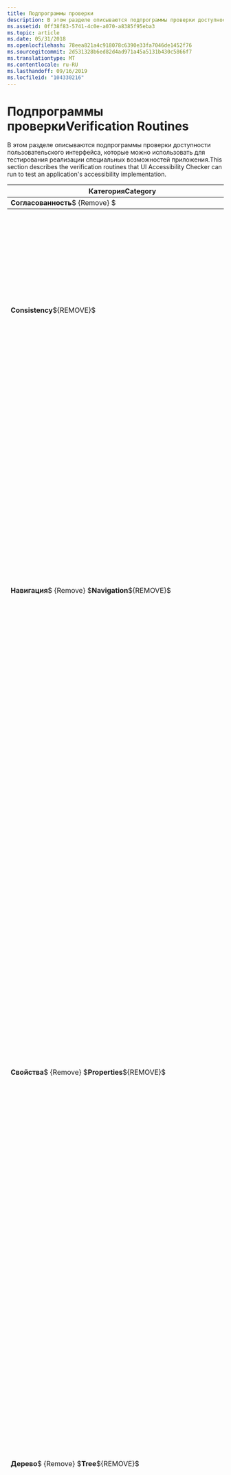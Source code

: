 ```yaml
---
title: Подпрограммы проверки
description: В этом разделе описываются подпрограммы проверки доступности пользовательского интерфейса, которые можно использовать для тестирования реализации специальных возможностей приложения.
ms.assetid: 0ff38f83-5741-4c0e-a070-a8385f95eba3
ms.topic: article
ms.date: 05/31/2018
ms.openlocfilehash: 78eea821a4c918078c6390e33fa7046de1452f76
ms.sourcegitcommit: 2d531328b6ed82d4ad971a45a5131b430c5866f7
ms.translationtype: MT
ms.contentlocale: ru-RU
ms.lasthandoff: 09/16/2019
ms.locfileid: "104330216"
---
```

# <a name="verification-routines"></a><span data-ttu-id="da2b5-103">Подпрограммы проверки</span><span class="sxs-lookup"><span data-stu-id="da2b5-103">Verification Routines</span></span>

<span data-ttu-id="da2b5-104">В этом разделе описываются подпрограммы проверки доступности пользовательского интерфейса, которые можно использовать для тестирования реализации специальных возможностей приложения.</span><span class="sxs-lookup"><span data-stu-id="da2b5-104">This section describes the verification routines that UI Accessibility Checker can run to test an application's accessibility implementation.</span></span>



<table>
<thead>
<tr class="header">
<th><span data-ttu-id="da2b5-105">Категория</span><span class="sxs-lookup"><span data-stu-id="da2b5-105">Category</span></span></th>
<th><span data-ttu-id="da2b5-106">Подпрограмма</span><span class="sxs-lookup"><span data-stu-id="da2b5-106">Routine</span></span></th>
<th><span data-ttu-id="da2b5-107">Описание</span><span class="sxs-lookup"><span data-stu-id="da2b5-107">Description</span></span></th>
</tr><span data-ttu-id="da2b5-108">
</thead>
<tbody>
<tr class="odd">
<td rowspan="2"><strong>Согласованность</strong>$ {Remove} $</span><span class="sxs-lookup"><span data-stu-id="da2b5-108">
</thead>
<tbody>
<tr class="odd">
<td rowspan="2"><strong>Consistency</strong>${REMOVE}$</span></span><br />
</td>
<td><span data-ttu-id="da2b5-109"><strong>скринреадер</strong></span><span class="sxs-lookup"><span data-stu-id="da2b5-109"><strong>ScreenReader</strong></span></span></td>
<td><span data-ttu-id="da2b5-110">Компилирует все видимые элементы в целевом объекте проверки и отображает их в элементе управления ListView в том порядке, в котором Стандартный средство чтения с экрана сообщает о них пользователю.</span><span class="sxs-lookup"><span data-stu-id="da2b5-110">Compiles all visible elements in the verification target and displays them in a ListView control in the order that a standard screen reader announces them to a user.</span></span></td>
</tr>
<tr class="even">
<td><span data-ttu-id="da2b5-111"><strong>уиаскринреадер</strong></span><span class="sxs-lookup"><span data-stu-id="da2b5-111"><strong>UiaScreenReader</strong></span></span></td>
<td><span data-ttu-id="da2b5-112">То же, что и <strong>скринреадер</strong>, но для реализации UIA.</span><span class="sxs-lookup"><span data-stu-id="da2b5-112">Same as <strong>ScreenReader</strong>, but for UIA implementations.</span></span></td>

</tr>
<tr class="odd">
<td rowspan="2"><span data-ttu-id="da2b5-113"><strong>Навигация</strong>$ {Remove} $</span><span class="sxs-lookup"><span data-stu-id="da2b5-113"><strong>Navigation</strong>${REMOVE}$</span></span><br />
</td>
<td><span data-ttu-id="da2b5-114"><strong>чекктридепс</strong></span><span class="sxs-lookup"><span data-stu-id="da2b5-114"><strong>CheckTreeDepth</strong></span></span></td>
<td><span data-ttu-id="da2b5-115">Отправляет символы табуляции (или SHIFT + TAB) в качестве входных данных в целевой объект проверки, чтобы убедиться в том, что пользовательский интерфейс целевого объекта не слишком сложен или недоступен с помощью стандартной навигации по клавиатуре.</span><span class="sxs-lookup"><span data-stu-id="da2b5-115">Sends Tab (or Shift+Tab) characters as input to the verification target to confirm that the target's UI isn't overly complex or inaccessible using standard keyboard navigation.</span></span></td>
</tr>
<tr class="even">
<td><span data-ttu-id="da2b5-116"><strong>чекктаббингуиа</strong></span><span class="sxs-lookup"><span data-stu-id="da2b5-116"><strong>CheckTabbingUia</strong></span></span></td>
<td><span data-ttu-id="da2b5-117">Отправляет символы табуляции (или SHIFT + TAB) в качестве входных данных в целевой объект проверки, чтобы убедиться, что все фокусы в пользовательском интерфейсе доступны в правильном порядке, с помощью стандартной навигации по клавиатуре.</span><span class="sxs-lookup"><span data-stu-id="da2b5-117">Sends Tab (or Shift+Tab) characters as input to the verification target to confirm that all focusable elements in the UI are reachable in an orderly, logical fashion using standard keyboard navigation.</span></span></td>

</tr>
<tr class="odd">
<td rowspan="5"><span data-ttu-id="da2b5-118"><strong>Свойства</strong>$ {Remove} $</span><span class="sxs-lookup"><span data-stu-id="da2b5-118"><strong>Properties</strong>${REMOVE}$</span></span><br />
</td>
<td><span data-ttu-id="da2b5-119"><strong>чеккроле</strong></span><span class="sxs-lookup"><span data-stu-id="da2b5-119"><strong>CheckRole</strong></span></span></td>
<td><span data-ttu-id="da2b5-120">Подтверждает, что каждый сфокусированный элемент в пользовательском интерфейсе сообщает о допустимой логической роли MSAA и что элемент управления имеет значение, требуемое этой ролью.</span><span class="sxs-lookup"><span data-stu-id="da2b5-120">Confirms that each focusable element in the UI reports a valid, logical MSAA role, and that the control has a value as required by that role.</span></span></td>
</tr>
<tr class="even">
<td><span data-ttu-id="da2b5-121"><strong>Свойство CheckState</strong></span><span class="sxs-lookup"><span data-stu-id="da2b5-121"><strong>CheckState</strong></span></span></td>
<td><span data-ttu-id="da2b5-122">Подтверждает, что каждый фокусный элемент в пользовательском интерфейсе сообщает допустимое логическое состояние MSAA.</span><span class="sxs-lookup"><span data-stu-id="da2b5-122">Confirms that each focusable element in the UI reports a valid, logical MSAA state.</span></span></td>

</tr>
<tr class="odd">
<td><span data-ttu-id="da2b5-123"><strong>CheckName</strong></span><span class="sxs-lookup"><span data-stu-id="da2b5-123"><strong>CheckName</strong></span></span></td>
<td><span data-ttu-id="da2b5-124">Подтверждает, что каждый фокусный элемент в пользовательском интерфейсе сообщает допустимое логическое имя MSAA.</span><span class="sxs-lookup"><span data-stu-id="da2b5-124">Confirms that each focusable element in the UI reports a valid, logical MSAA name.</span></span></td>

</tr>
<tr class="even">
<td><span data-ttu-id="da2b5-125"><strong>чеккакцесскэйс</strong></span><span class="sxs-lookup"><span data-stu-id="da2b5-125"><strong>CheckAccessKeys</strong></span></span></td>
<td><span data-ttu-id="da2b5-126">Подтверждает, что ключи доступа, назначенные элементам в целевом объекте проверки, являются уникальными в рамках целевого объекта проверки.</span><span class="sxs-lookup"><span data-stu-id="da2b5-126">Confirms that access keys that are assigned to elements in the verification target are unique within the verification target.</span></span></td>

</tr>
<tr class="odd">
<td><span data-ttu-id="da2b5-127"><strong>чеккбаундингрект</strong></span><span class="sxs-lookup"><span data-stu-id="da2b5-127"><strong>CheckBoundingRect</strong></span></span></td>
<td><span data-ttu-id="da2b5-128">Подтверждает, что каждый сфокусированный элемент в пользовательском интерфейсе имеет ограничивающий прямоугольник, который можно использовать в качестве целевого объекта для проверки попадания.</span><span class="sxs-lookup"><span data-stu-id="da2b5-128">Confirms that each focusable element in the UI has a bounding rectangle that can be used as a target for hit testing.</span></span></td>

</tr>
<tr class="even">
<td rowspan="2"><span data-ttu-id="da2b5-129"><strong>Дерево</strong>$ {Remove} $</span><span class="sxs-lookup"><span data-stu-id="da2b5-129"><strong>Tree</strong>${REMOVE}$</span></span><br />
</td>
<td><span data-ttu-id="da2b5-130"><strong>чеккпарентчилд</strong></span><span class="sxs-lookup"><span data-stu-id="da2b5-130"><strong>CheckParentChild</strong></span></span></td>
<td><span data-ttu-id="da2b5-131">Родительские и дочерние отношения в дереве элементов являются единообразными и прогнозируемыми.</span><span class="sxs-lookup"><span data-stu-id="da2b5-131">Parent and child relationships in the element tree are consistent and predictable.</span></span></td>
</tr>
<tr class="odd">
<td><span data-ttu-id="da2b5-132"><strong>чеккорфанчилдрен</strong></span><span class="sxs-lookup"><span data-stu-id="da2b5-132"><strong>CheckOrphanChildren</strong></span></span></td>
<td><span data-ttu-id="da2b5-133">Подтверждает, что каждый фокусный элемент в пользовательском интерфейсе сообщает о допустимом родителе MSAA.</span><span class="sxs-lookup"><span data-stu-id="da2b5-133">Confirms that each focusable element in the UI reports a valid MSAA parent.</span></span></td>

</tr>
<tr class="even">
<td rowspan="6"><span data-ttu-id="da2b5-134"><strong>Свойства UIA</strong>$ {Remove} $</span><span class="sxs-lookup"><span data-stu-id="da2b5-134"><strong>UIA Properties</strong>${REMOVE}$</span></span><br />
</td>
<td><span data-ttu-id="da2b5-135"><strong>чеккнамеуиа</strong></span><span class="sxs-lookup"><span data-stu-id="da2b5-135"><strong>CheckNameUIA</strong></span></span></td>
<td><span data-ttu-id="da2b5-136">Подтверждает, что каждый фокусный элемент в пользовательском интерфейсе сообщает допустимое логическое имя UIA.</span><span class="sxs-lookup"><span data-stu-id="da2b5-136">Confirms that each focusable element in the UI reports a valid, logical UIA name.</span></span></td>
</tr>
<tr class="odd">
<td><span data-ttu-id="da2b5-137"><strong>чекктридепсуиа</strong></span><span class="sxs-lookup"><span data-stu-id="da2b5-137"><strong>CheckTreeDepthUIA</strong></span></span></td>
<td><span data-ttu-id="da2b5-138">Отправляет символы табуляции (или SHIFT + TAB) в качестве входных данных в целевой объект проверки, чтобы убедиться, что элементы UIA в пользовательском интерфейсе не слишком сложны или недоступны с помощью стандартной навигации по клавиатуре.</span><span class="sxs-lookup"><span data-stu-id="da2b5-138">Sends Tab (or Shift+Tab) characters as input to the verification target to confirm that to UIA elements in the target's UI aren't overly complex or inaccessible using standard keyboard navigation.</span></span></td>

</tr>
<tr class="even">
<td><span data-ttu-id="da2b5-139"><strong>чеккстатеуиа</strong></span><span class="sxs-lookup"><span data-stu-id="da2b5-139"><strong>CheckStateUIA</strong></span></span></td>
<td><span data-ttu-id="da2b5-140">Подтверждает, что каждый фокусный элемент в пользовательском интерфейсе сообщает допустимое логическое состояние UIA.</span><span class="sxs-lookup"><span data-stu-id="da2b5-140">Confirms that each focusable element in the UI reports a valid, logical UIA state.</span></span></td>

</tr>
<tr class="odd">
<td><span data-ttu-id="da2b5-141"><strong>чеккакцесскэйсуиа</strong></span><span class="sxs-lookup"><span data-stu-id="da2b5-141"><strong>CheckAccessKeysUIA</strong></span></span></td>
<td><span data-ttu-id="da2b5-142">Подтверждает, что родственные элементы не имеют одинакового доступа и (или) сочетания клавиш.</span><span class="sxs-lookup"><span data-stu-id="da2b5-142">Confirms that sibling elements do not have the same access and/or accelerator key.</span></span></td>

</tr>
<tr class="even">
<td><span data-ttu-id="da2b5-143"><strong>чеккбаундингректуиа</strong></span><span class="sxs-lookup"><span data-stu-id="da2b5-143"><strong>CheckBoundingRectUIA</strong></span></span></td>
<td><span data-ttu-id="da2b5-144">Подтверждает, что каждый сфокусированный элемент UIA в пользовательском интерфейсе имеет ограничивающий прямоугольник, который можно использовать в качестве целевого объекта для проверки попадания.</span><span class="sxs-lookup"><span data-stu-id="da2b5-144">Confirms that each focusable UIA element in the UI has a bounding rectangle that can be used as a target for hit testing.</span></span></td>

</tr>
<tr class="odd">
<td><span data-ttu-id="da2b5-145"><strong>чеккконтролтипеуиа</strong></span><span class="sxs-lookup"><span data-stu-id="da2b5-145"><strong>CheckControlTypeUIA</strong></span></span></td>
<td><span data-ttu-id="da2b5-146">Подтверждает, что каждый фокусный элемент в пользовательском интерфейсе сообщает о допустимом логическом типе элемента управления UIA.</span><span class="sxs-lookup"><span data-stu-id="da2b5-146">Confirms that each focusable element in the UI reports a valid, logical UIA control type.</span></span></td>

</tr>
<tr class="even">
<td rowspan="3"><span data-ttu-id="da2b5-147"><strong>Дерево UIA</strong>$ {Remove} $</span><span class="sxs-lookup"><span data-stu-id="da2b5-147"><strong>UIA Tree</strong>${REMOVE}$</span></span><br />
</td>
<td><span data-ttu-id="da2b5-148"><strong>чеккнавигатеуиа</strong></span><span class="sxs-lookup"><span data-stu-id="da2b5-148"><strong>CheckNavigateUia</strong></span></span></td>
<td><span data-ttu-id="da2b5-149">Подтверждает, что UIA Тривалкер может перемещаться по дочерним элементам элемента.</span><span class="sxs-lookup"><span data-stu-id="da2b5-149">Confirms that the UIA TreeWalker can navigate through an element's children.</span></span></td>
</tr>
<tr class="odd">
<td><span data-ttu-id="da2b5-150"><strong>чеккорфанчилдренуиа</strong></span><span class="sxs-lookup"><span data-stu-id="da2b5-150"><strong>CheckOrphanChildrenUia</strong></span></span></td>
<td><span data-ttu-id="da2b5-151">Подтверждает, что каждый фокусный элемент в пользовательском интерфейсе сообщает о допустимом родителе UIA.</span><span class="sxs-lookup"><span data-stu-id="da2b5-151">Confirms that each focusable element in the UI reports a valid UIA parent.</span></span></td>

</tr>
<tr class="even">
<td><span data-ttu-id="da2b5-152"><strong>чекксиблингсуиа</strong></span><span class="sxs-lookup"><span data-stu-id="da2b5-152"><strong>CheckSiblingsUia</strong></span></span></td>
<td><span data-ttu-id="da2b5-153">Подтверждает, что родственные элементы имеют разные пары "имя: ControlType" и "AutomationId".</span><span class="sxs-lookup"><span data-stu-id="da2b5-153">Confirms that sibling elements do not have the same Name:ControlType pairs, nor the same AutomationId's.</span></span></td>

</tr>
<tr class="odd">
<td><span data-ttu-id="da2b5-154">$ {ROWSPAN9} $<strong>ARIA веб-проверки</strong>$ {Remove} $</span><span class="sxs-lookup"><span data-stu-id="da2b5-154">${ROWSPAN9}$<strong>ARIA Web Verifications</strong>${REMOVE}$</span></span><br />
</td>
<td><span data-ttu-id="da2b5-155"><strong>чеккариароле</strong></span><span class="sxs-lookup"><span data-stu-id="da2b5-155"><strong>CheckARIARole</strong></span></span></td>
<td><span data-ttu-id="da2b5-156">Подтверждает, что все элементы имеют допустимую роль ARIA.</span><span class="sxs-lookup"><span data-stu-id="da2b5-156">Confirms that all elements have a valid ARIA role.</span></span> <span data-ttu-id="da2b5-157">Связанный тег HTML и роль ARIA являются информационными элементами с недопустимыми ролями, помеченными как ошибки.</span><span class="sxs-lookup"><span data-stu-id="da2b5-157">The associated HTML tag and ARIA role are information elements with invalid roles flagged as errors.</span></span></td>
</tr>
<tr class="even">
<td><span data-ttu-id="da2b5-158"><strong>чекклабел</strong></span><span class="sxs-lookup"><span data-stu-id="da2b5-158"><strong>CheckLabel</strong></span></span></td>
<td><span data-ttu-id="da2b5-159">Подтверждает, что каждый элемент, у которого есть кнопка ввода, кнопка, изображение или роль ориентира, имеет метку.</span><span class="sxs-lookup"><span data-stu-id="da2b5-159">Confirms each element with input, button, image-button, or landmark role has a label.</span></span></td>

</tr>
<tr class="odd">
<td><span data-ttu-id="da2b5-160"><strong>чеккранжеконтролс</strong></span><span class="sxs-lookup"><span data-stu-id="da2b5-160"><strong>CheckRangeControls</strong></span></span></td>
<td><span data-ttu-id="da2b5-161">Для подтверждения элементов управления диапазоном с помощью ползунка или роли индикатора выполнения определены правильные атрибуты ARIA.</span><span class="sxs-lookup"><span data-stu-id="da2b5-161">Confirms range controls with slider or progress bar role have proper ARIA attributes defined.</span></span></td>

</tr>
<tr class="even">
<td><span data-ttu-id="da2b5-162"><strong>чеккконтаинерроле</strong></span><span class="sxs-lookup"><span data-stu-id="da2b5-162"><strong>CheckContainerRole</strong></span></span></td>
<td><span data-ttu-id="da2b5-163">Подтверждает, что элемент или хотя бы один из его дочерних элементов имеет определенную клавишу "KeyDown" или "OnKeyDown".</span><span class="sxs-lookup"><span data-stu-id="da2b5-163">Confirms an element, or at least one of its children, has onkeydown/onkeypress defined.</span></span></td>

</tr>
<tr class="odd">
<td><span data-ttu-id="da2b5-164"><strong>чекклайауттабле</strong></span><span class="sxs-lookup"><span data-stu-id="da2b5-164"><strong>CheckLayoutTable</strong></span></span></td>
<td><span data-ttu-id="da2b5-165">Подтверждает, что макет таблицы содержит Summary/TH/ARIA-DescribedBy.</span><span class="sxs-lookup"><span data-stu-id="da2b5-165">Confirms a table layout has a summary/th/aria-describedby included.</span></span></td>

</tr>
<tr class="even">
<td><span data-ttu-id="da2b5-166"><strong>чеккгридструктуре</strong></span><span class="sxs-lookup"><span data-stu-id="da2b5-166"><strong>CheckGridStructure</strong></span></span></td>
<td><span data-ttu-id="da2b5-167">Подтверждает, что элемент, не являющийся табличным, с ролью сетки имеет структуру>строк>гридцелл со связанными атрибутами.</span><span class="sxs-lookup"><span data-stu-id="da2b5-167">Confirms a non-table element with grid role has a structure of grid>row>gridcell with associated attributes.</span></span></td>

</tr>
<tr class="odd">
<td><span data-ttu-id="da2b5-168"><strong>чеккдататабле</strong></span><span class="sxs-lookup"><span data-stu-id="da2b5-168"><strong>CheckDataTable</strong></span></span></td>
<td><span data-ttu-id="da2b5-169">Подтверждает свойства таблиц данных.</span><span class="sxs-lookup"><span data-stu-id="da2b5-169">Confirms the properties of data tables.</span></span></td>

</tr>
<tr class="even">
<td><span data-ttu-id="da2b5-170"><strong>чеккактиведесцендантс</strong></span><span class="sxs-lookup"><span data-stu-id="da2b5-170"><strong>CheckActiveDescendants</strong></span></span></td>
<td><span data-ttu-id="da2b5-171">Проверяет свойства элементов с определенным активным потомком.</span><span class="sxs-lookup"><span data-stu-id="da2b5-171">Confirms the properties of elements with an active descendant defined.</span></span></td>

</tr>
<tr class="odd">
<td><span data-ttu-id="da2b5-172"><strong>чеккелементсвискликкхандлер</strong></span><span class="sxs-lookup"><span data-stu-id="da2b5-172"><strong>CheckElementsWithClickHandler</strong></span></span></td>
<td><span data-ttu-id="da2b5-173">Подтверждает индекс вкладки элементов с помощью обработчиков щелчков.</span><span class="sxs-lookup"><span data-stu-id="da2b5-173">Confirms the tab index of elements with click handlers.</span></span></td>

</tr>
<tr class="even">
<td rowspan="3"><span data-ttu-id="da2b5-174"><strong>Веб-проверки</strong>$ {Remove} $</span><span class="sxs-lookup"><span data-stu-id="da2b5-174"><strong>Web Verifications</strong>${REMOVE}$</span></span><br />
</td>
<td><span data-ttu-id="da2b5-175"><strong>Чеккхтмл (веб)</strong></span><span class="sxs-lookup"><span data-stu-id="da2b5-175"><strong>CheckHtml (Web)</strong></span></span></td>
<td><span data-ttu-id="da2b5-176">Подтверждает различные характеристики HTML, такие как заголовки, имена, фреймы и заголовки.</span><span class="sxs-lookup"><span data-stu-id="da2b5-176">Confirms various HTML characteristics such as headers, name, frames, and titles.</span></span></td>
</tr>
<tr class="odd">
<td><span data-ttu-id="da2b5-177"><strong>CheckName (веб)</strong></span><span class="sxs-lookup"><span data-stu-id="da2b5-177"><strong>CheckName (Web)</strong></span></span></td>
<td><span data-ttu-id="da2b5-178">Подтверждает такие характеристики имени, как длина, недопустимые символы и включение роли.</span><span class="sxs-lookup"><span data-stu-id="da2b5-178">Confirms name characteristics such as length, invalid characters, and role inclusion.</span></span></td>

</tr>
<tr class="even">
<td><span data-ttu-id="da2b5-179"><strong>Чеккроле (веб)</strong></span><span class="sxs-lookup"><span data-stu-id="da2b5-179"><strong>CheckRole (Web)</strong></span></span></td>
<td><span data-ttu-id="da2b5-180">Подтверждает недопустимые роли, роли, которые должны иметь значения, и (или) роли, не реализованные.</span><span class="sxs-lookup"><span data-stu-id="da2b5-180">Confirms invalid roles, roles that should have values, and/or roles not implemented.</span></span></td>

</tr>
</tbody>
</table>



 

## <a name="related-topics"></a><span data-ttu-id="da2b5-181">См. также</span><span class="sxs-lookup"><span data-stu-id="da2b5-181">Related topics</span></span>

<dl> <dt>

[<span data-ttu-id="da2b5-182">Средство UI Accessibility Checker</span><span class="sxs-lookup"><span data-stu-id="da2b5-182">UI Accessibility Checker</span></span>](ui-accessibility-checker.md)
</dt> </dl>

 

 




